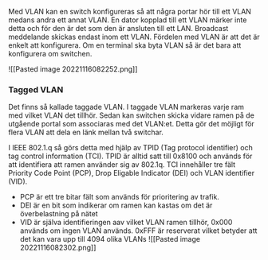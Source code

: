 Med VLAN kan en switch konfigureras så att några portar hör till ett VLAN medans andra ett annat VLAN. En dator kopplad till ett VLAN märker inte detta och för den är det som den är ansluten till ett LAN. Broadcast meddelande skickas endast inom ett VLAN. Fördelen med VLAN är att det är enkelt att konfigurera. Om en terminal ska byta VLAN så är det bara att konfigurera om switchen.

![[Pasted image 20221116082252.png]]

### Tagged VLAN

Det finns så kallade taggade VLAN. I taggade VLAN markeras varje ram med vilket VLAN det tillhör. Sedan kan switchen skicka vidare ramen på de utgående portal som associaras med det VLAN:et. Detta gör det möjligt för flera VLAN att dela en länk mellan två switchar.

I IEEE 802.1.q så görs detta med hjälp av TPID (Tag protocol identifier) och tag control information (TCI). TPID är alltid satt till 0x8100 och används för att identifiera att ramen använder sig av 802.1q. TCI innehåller tre fält Priority Code Point (PCP), Drop Eligable Indicator (DEI) och VLAN identifier (VID).

-   PCP är ett tre bitar fält som används för prioritering av trafik.
-   DEI är en bit som indikerar om ramen kan kastas om det är överbelastning på nätet
-   VID är själva identifieringen aav vilket VLAN ramen tillhör, 0x000 används om ingen VLAN används. 0xFFF är reserverat vilket betyder att det kan vara upp till 4094 olika VLANs
![[Pasted image 20221116082302.png]]